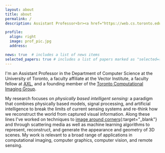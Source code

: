 ```yaml
---
layout: about
title: about
permalink: /
description: Assistant Professor<br><a href="https://web.cs.toronto.edu/">Department of Computer Science</a><br><a href="https://www.utoronto.ca/">University of Toronto</a> 

profile:
  align: right 
  image: prof_pic.jpg
  address:

news: true  # includes a list of news items
selected_papers: true # includes a list of papers marked as "selected={true}"
---
```


I'm an Assistant Professor in the Department of Computer Science at the University of Toronto, a faculty affiliate at the Vector Institute, a faculty fellow at <a href="https://axl.vc/">AXL</a>, and a founding member of the [Toronto Computational Imaging Group](https://compimaging.dgp.toronto.edu/). 

My research focuses on *physically based intelligent sensing:* a paradigm that combines physically based models, signal processing, and artificial intelligence to break the limits of current sensing systems and re-think how we reconstruct the world from captured visual information. Along these lines I've worked on techniques to [image around corners](http://go.ted.com/davidlindell/){:target="_blank"} and through scattering media as well as machine learning algorithms to represent, reconstruct, and generate the appearance and geometry of 3D scenes. My work is relevant to a broad range of applications in computational imaging, computer graphics, computer vision, and remote sensing. 

<!-- Students interested in joining my group starting in fall 2025 should apply to the [Department of Computer Science](https://web.cs.toronto.edu/graduate/prospective). More on [this page](/joining).
{: style="background-color: #ffffcc; float: left;"} -->
